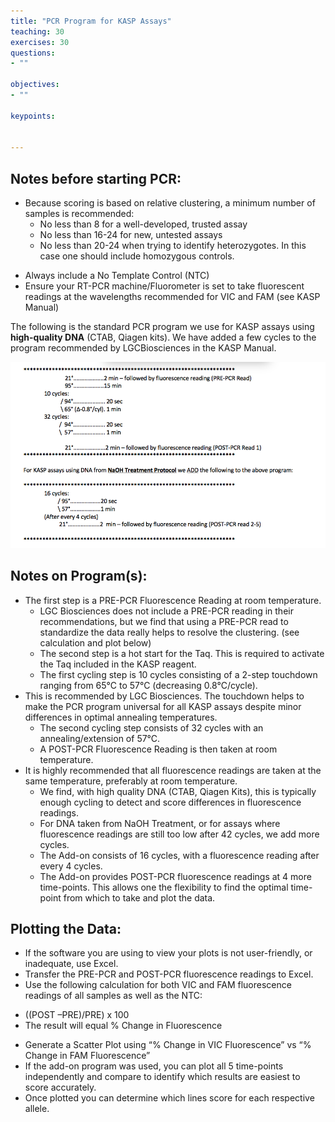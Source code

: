 ```yaml
---
title: "PCR Program for KASP Assays"
teaching: 30
exercises: 30
questions:
- ""

objectives:
- ""

keypoints:


---
```

## Notes before starting PCR:
* Because scoring is based on relative clustering, a minimum number of samples is recommended:
  -	No less than 8 for a well-developed, trusted assay
  -	No less than 16-24 for new, untested assays
  -	No less than 20-24 when trying to identify heterozygotes.  In this case one should include homozygous controls.
-	Always include a No Template Control (NTC)
-	Ensure your RT-PCR machine/Fluorometer is set to take fluorescent readings at the wavelengths recommended for VIC and FAM (see KASP Manual)

The following is the standard PCR program we use for KASP assays using **high-quality DNA** (CTAB, Qiagen kits).   We have added a few cycles to the program recommended by LGCBiosciences in the KASP Manual.

![Screenshot of main code listing](../fig/KASP-PCR-Protocol-1.png)

## Notes on Program(s):
* The first step is a PRE-PCR Fluorescence Reading at room temperature.
  - LGC Biosciences does not include a PRE-PCR reading in their recommendations, but we find that using a PRE-PCR read to standardize the data really helps to resolve the clustering. (see calculation and plot below) 
  - The second step is a hot start for the Taq.  This is required to activate the Taq included in the KASP reagent.
  - The first cycling step is 10 cycles consisting of a 2-step touchdown ranging from 65°C to 57°C (decreasing 0.8°C/cycle).
* This is recommended by LGC Biosciences.  The touchdown helps to make the PCR program universal for all KASP assays despite minor differences in optimal annealing temperatures.
  - The second cycling step consists of 32 cycles with an annealing/extension of 57°C.
  - A POST-PCR Fluorescence Reading is then taken at room temperature.
* It is highly recommended that all fluorescence readings are taken at the same temperature, preferably at room temperature.
  - We find, with high quality DNA (CTAB, Qiagen Kits), this is typically enough cycling to detect and score differences in fluorescence readings.  
  - For DNA taken from NaOH Treatment, or for assays where fluorescence readings are still too low after 42 cycles, we add more cycles. 
  - The Add-on consists of 16 cycles, with a fluorescence reading after every 4 cycles.
  - The Add-on provides POST-PCR fluorescence readings at 4 more time-points.   This allows one the flexibility to find the optimal time-point from which to take and plot the data. 

## Plotting the Data:
*	If the software you are using to view your plots is not user-friendly, or inadequate, use Excel.
*	Transfer the PRE-PCR and POST-PCR fluorescence readings to Excel.
*	Use the following calculation for both VIC and FAM fluorescence readings of all samples as well as the NTC:
  - ((POST –PRE)/PRE) x 100
  - The result will equal % Change in Fluorescence
*	Generate a Scatter Plot using “% Change in VIC Fluorescence” vs “% Change in FAM Fluorescence”
*	If the add-on program was used, you can plot all 5 time-points independently and compare to identify which results are easiest to score accurately.
*	Once plotted you can determine which lines score for each respective allele.





